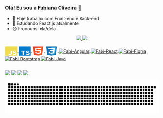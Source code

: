 ### Olá! Eu sou a Fabiana Oliveira 👋

- 🔭 Hoje trabalho com Front-end e Back-end
- 🌱 Estudando React.js atualmente 
- 😄 Pronouns: ela/dela


<div align="center">
  <a href="https://github.com/tavarina">
  <img height="180em" src="https://github-readme-stats.vercel.app/api?username=tavarina&show_icons=true&theme=midnight-purple&include_all_commits=true&count_private=true"/>
  <img height="180em" src="https://github-readme-stats.vercel.app/api/top-langs/?username=tavarina&layout=compact&langs_count=7&theme=midnight-purple"/>
</div>
  <div style="display: inline_block"><br>
  <img align="center" alt="Fabi-Js" height="30" width="40" src="https://raw.githubusercontent.com/devicons/devicon/master/icons/javascript/javascript-plain.svg">
  <img align="center" alt="Fabi-Ts" height="30" width="40" src="https://raw.githubusercontent.com/devicons/devicon/master/icons/typescript/typescript-plain.svg">
  <img align="center" alt="Fabi-HTML" height="30" width="40" src="https://raw.githubusercontent.com/devicons/devicon/master/icons/html5/html5-original.svg">
  <img align="center" alt="Fabi-CSS" height="30" width="40" src="https://raw.githubusercontent.com/devicons/devicon/master/icons/css3/css3-original.svg">
  <img align="center" alt="Fabi-Angular" height="30" width"40" src="https://cdn.jsdelivr.net/gh/devicons/devicon/icons/angularjs/angularjs-original.svg" >
  <img align="center" alt="Fabi-React" height="30" width"40" src="https://cdn.jsdelivr.net/gh/devicons/devicon/icons/react/react-original-wordmark.svg" >
  <img align="center" alt="Fabi-Figma" height="30" width"40" src="https://cdn.jsdelivr.net/gh/devicons/devicon/icons/figma/figma-original.svg" />
  <img  align="center" alt="Fabi-Bootstrap" height="30" width"40" src="https://cdn.jsdelivr.net/gh/devicons/devicon/icons/bootstrap/bootstrap-original.svg" />
  <img align="center" alt="Fabi-Java" height="30" width"40" src="https://cdn.jsdelivr.net/gh/devicons/devicon/icons/java/java-original-wordmark.svg" />
    
  ##
 
<div> 
  <a href="https://instagram.com/tavarinasp" target="_blank"><img src="https://img.shields.io/badge/-Instagram-%23E4405F?style=for-the-badge&logo=instagram&logoColor=white" target="_blank"></a> 
  <a href = "mailto:fabi.ana_deoliveira@outlook.com"><img src="https://img.shields.io/badge/Microsoft_Outlook-0078D4?style=for-the-badge&logo=microsoft-outlook&logoColor=white" target="_blank"></a>
  <a href="https://www.linkedin.com/in/fabianaoli/" target="_blank"><img src="https://img.shields.io/badge/-LinkedIn-%230077B5?style=for-the-badge&logo=linkedin&logoColor=white" target="_blank"></a> 
  <a href="https://twitter.com/tavarinasp" target="_blank"><img src="https://img.shields.io/badge/Twitter-1DA1F2?style=for-the-badge&logo=twitter&logoColor=white" target="_blank"></a>
  
 
  ![Snake animation](https://github.com/tavarina/tavarina/blob/output/github-contribution-grid-snake.svg)
 
</div>
